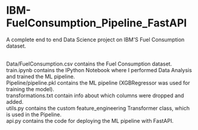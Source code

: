 # IBM-FuelConsumption_Pipeline_FastAPI
A complete end to end Data Science project on IBM'S Fuel Consumption dataset. <br> <br>

Data/FuelConsumption.csv contains the Fuel Consumption dataset.  <br>
train.ipynb contains the IPython Notebook where I performed Data Analysis and trained the ML pipeline.  <br>
Pipeline/pipeline.pkl contains the ML pipeline (XGBRegressor was used for training the model).  <br>
transformations.txt contain info about which columns were dropped and added.  <br>
utils.py contains the custom feature_engineering Transformer class, which is used in the Pipeline.  <br>
api.py contains the code for deploying the ML pipeline with FastAPI.  <br>

